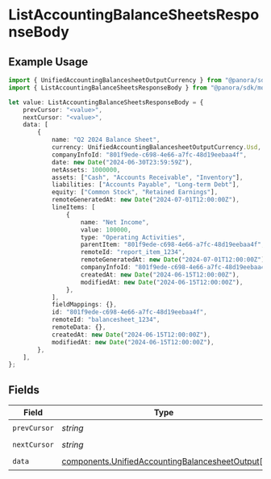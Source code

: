 # ListAccountingBalanceSheetsResponseBody

## Example Usage

```typescript
import { UnifiedAccountingBalancesheetOutputCurrency } from "@panora/sdk/models/components";
import { ListAccountingBalanceSheetsResponseBody } from "@panora/sdk/models/operations";

let value: ListAccountingBalanceSheetsResponseBody = {
    prevCursor: "<value>",
    nextCursor: "<value>",
    data: [
        {
            name: "Q2 2024 Balance Sheet",
            currency: UnifiedAccountingBalancesheetOutputCurrency.Usd,
            companyInfoId: "801f9ede-c698-4e66-a7fc-48d19eebaa4f",
            date: new Date("2024-06-30T23:59:59Z"),
            netAssets: 1000000,
            assets: ["Cash", "Accounts Receivable", "Inventory"],
            liabilities: ["Accounts Payable", "Long-term Debt"],
            equity: ["Common Stock", "Retained Earnings"],
            remoteGeneratedAt: new Date("2024-07-01T12:00:00Z"),
            lineItems: [
                {
                    name: "Net Income",
                    value: 100000,
                    type: "Operating Activities",
                    parentItem: "801f9ede-c698-4e66-a7fc-48d19eebaa4f",
                    remoteId: "report_item_1234",
                    remoteGeneratedAt: new Date("2024-07-01T12:00:00Z"),
                    companyInfoId: "801f9ede-c698-4e66-a7fc-48d19eebaa4f",
                    createdAt: new Date("2024-06-15T12:00:00Z"),
                    modifiedAt: new Date("2024-06-15T12:00:00Z"),
                },
            ],
            fieldMappings: {},
            id: "801f9ede-c698-4e66-a7fc-48d19eebaa4f",
            remoteId: "balancesheet_1234",
            remoteData: {},
            createdAt: new Date("2024-06-15T12:00:00Z"),
            modifiedAt: new Date("2024-06-15T12:00:00Z"),
        },
    ],
};
```

## Fields

| Field                                                                                                              | Type                                                                                                               | Required                                                                                                           | Description                                                                                                        |
| ------------------------------------------------------------------------------------------------------------------ | ------------------------------------------------------------------------------------------------------------------ | ------------------------------------------------------------------------------------------------------------------ | ------------------------------------------------------------------------------------------------------------------ |
| `prevCursor`                                                                                                       | *string*                                                                                                           | :heavy_check_mark:                                                                                                 | N/A                                                                                                                |
| `nextCursor`                                                                                                       | *string*                                                                                                           | :heavy_check_mark:                                                                                                 | N/A                                                                                                                |
| `data`                                                                                                             | [components.UnifiedAccountingBalancesheetOutput](../../models/components/unifiedaccountingbalancesheetoutput.md)[] | :heavy_check_mark:                                                                                                 | N/A                                                                                                                |